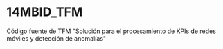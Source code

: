 # 14MBID_TFM
Código fuente de TFM "Solución para el procesamiento de KPIs de redes móviles y detección de anomalías"
